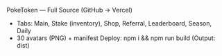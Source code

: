 
PokeToken — Full Source (GitHub -> Vercel)
- Tabs: Main, Stake (inventory), Shop, Referral, Leaderboard, Season, Daily
- 30 avatars (PNG) + manifest
Deploy: npm i && npm run build (Output: dist)
